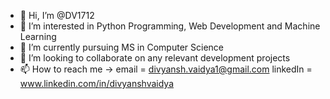 - 👋 Hi, I’m @DV1712
- 👀 I’m interested in Python Programming, Web Development and Machine Learning
- 🌱 I’m currently pursuing MS in Computer Science
- 💞️ I’m looking to collaborate on any relevant development projects
- 📫 How to reach me ->
email = divyansh.vaidya1@gmail.com
linkedIn = www.linkedin.com/in/divyanshvaidya

<!---
DV1712/DV1712 is a ✨ special ✨ repository because its `README.md` (this file) appears on your GitHub profile.
You can click the Preview link to take a look at your changes.
--->

